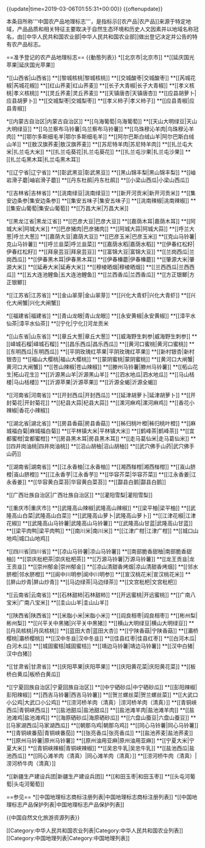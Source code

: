 {{update|time=2019-03-06T01:55:31+00:00}}
{{oftenupdate}}

本条目所称'''中国农产品地理标志'''，是指标示[[农产品|农产品]]来源于特定地域，产品品质和相关特征主要取决于自然生态环境和历史人文因素并以地域名称冠名，由[[中华人民共和国农业部|中华人民共和国农业部]]做出登记决定并公告的特有农产品标志。

==准予登记的农产品地理标志==
{{動態列表}}
*[[北京市|北京市]]
**[[延庆国光苹果|延庆国光苹果]]

*[[山西省|山西省]]
**[[黎城核桃|黎城核桃]]
**[[交城酸枣|交城酸枣]]
**[[芮城花椒|芮城花椒]]
**[[红山荞麦|红山荞麦]]
**[[长子大青椒|长子大青椒]]
**[[孝义核桃|孝义核桃]]
**[[灵丘荞麦|灵丘荞麦]]
**[[天镇唐杏|天镇唐杏]]
**[[应县胡萝卜|应县胡萝卜]]
**[[交城梨枣|交城梨枣]]
**[[孝义柿子|孝义柿子]]
**[[应县青椒|应县青椒]]

*[[内蒙古自治区|内蒙古自治区]]
**[[乌海葡萄|乌海葡萄]]
**[[天山大明绿豆|天山大明绿豆]]
**[[乌兰察布马铃薯|乌兰察布马铃薯]]
**[[乌珠穆沁羊肉|乌珠穆沁羊肉]]
**[[鄂尔多斯细毛羊|鄂尔多斯细毛羊]]
**[[阿尔巴斯白绒山羊|阿尔巴斯白绒山羊]]
**[[敖汉旗荞麦|敖汉旗荞麦]]
**[[苏尼特羊肉|苏尼特羊肉]]
**[[扎兰屯大米|扎兰屯大米]] 
**[[扎兰屯葵花|扎兰屯葵花]]
**[[扎兰屯沙果|扎兰屯沙果]]
**[[扎兰屯黑木耳|扎兰屯黑木耳]]

*[[辽宁省|辽宁省]]
**[[彰武黑豆|彰武黑豆]]
**[[黑山锦丰梨|黑山锦丰梨]]
**[[岫岩滑子蘑|岫岩滑子蘑]]
**[[丹东杜鹃|丹东杜鹃]]
**[[小梁山西瓜|小梁山西瓜]]

*[[吉林省|吉林省]]
**[[洮南绿豆|洮南绿豆]]
**[[新开河贡米|新开河贡米]]
**[[集安边条参|集安边条参]]
**[[集安五味子|集安五味子]]
**[[洮南辣椒|洮南辣椒]]
**[[集安山葡萄|集安山葡萄]]
**[[万昌大米|万昌大米]]

*[[黑龙江省|黑龙江省]]
**[[巴彦大豆|巴彦大豆]]
**[[嘉荫木耳|嘉荫木耳]]
**[[阿城大米|阿城大米]]
**[[巴彦猪肉|巴彦猪肉]]
**[[阿城大蒜|阿城大蒜]]
**[[呼兰大葱|呼兰大葱]]
**[[嘉荫大豆|嘉荫大豆]]
**[[巴彦玉米|巴彦玉米]]
**[[克山马铃薯|克山马铃薯]]
**[[呼兰韭菜|呼兰韭菜]]
**[[嘉荫水稻|嘉荫水稻]]
**[[伊春红松籽|伊春红松籽]]
**[[拜泉芸豆|拜泉芸豆]]
**[[富锦大豆|富锦大豆]]
**[[兰岗西瓜|兰岗西瓜]]
**[[伊春黑木耳|伊春黑木耳]]
**[[伊春榛蘑|伊春榛蘑]]
**[[肇源大米|肇源大米]]
**[[延寿大米|延寿大米]]
**[[穆棱晒烟|穆棱晒烟]]
**[[兰西西瓜|兰西西瓜]]
**[[五大连池鲤鱼|五大连池鲤鱼]]
**[[兰西香瓜|兰西香瓜]]
**[[方正银鲫|方正银鲫]]

*[[江苏省|江苏省]]
**[[金山翠芽|金山翠芽]]
**[[兴化大青虾|兴化大青虾]]
**[[兴化大闸蟹|兴化大闸蟹]]

*[[福建省|福建省]]
**[[青山龙眼|青山龙眼]]
**[[永安黄椒|永安黄椒]]
**[[漳平水仙茶|漳平水仙茶]]
**[[宁化|宁化]]河龙贡米

*[[山东省|山东省]]
**[[章丘大葱|章丘大葱]]
**[[威海野生刺参|威海野生刺参]]
**[[峄城石榴|峄城石榴]]
**[[昌乐西瓜|昌乐西瓜]]
**[[黄河口蜜桃|黄河口蜜桃]]
**[[东明西瓜|东明西瓜]]
**[[平阴玫瑰红苹果|平阴玫瑰红苹果]]
**[[新村银杏|新村银杏]]
**[[福山大樱桃|福山大樱桃]]
**[[蒙阴蜜桃|蒙阴蜜桃]]
**[[黄河口大闸蟹|黄河口大闸蟹]]
**[[苍山辣椒|苍山辣椒]]
**[[滕州马铃薯|滕州马铃薯]]
**[[柘山花生|柘山花生]]
**[[沂源黑山羊|沂源黑山羊]]
**[[泗水地瓜|泗水地瓜]]
**[[马山栝楼|马山栝楼]]
**[[沂源苹果|沂源苹果]]
**[[沂源全蝎|沂源全蝎]]

*[[河南省|河南省]]
**[[开封西瓜|开封西瓜]]
**[[延津胡萝卜|延津胡萝卜]]
**[[开封菊花|开封菊花]]
**[[杞县大蒜|杞县大蒜]]
**[[漯河麻鸡|漯河麻鸡]]
**[[香花小辣椒|香花小辣椒]]

*[[湖北省|湖北省]]
**[[房县香菇|房县香菇]]
**[[秭归桃叶橙|秭归桃叶橙]]
**[[麻城福白菊|麻城福白菊]]
**[[平林镇大米|平林镇大米]]
**[[鹤峰茶|鹤峰茶]]
**[[宜都蜜柑|宜都蜜柑]]
**[[房县黑木耳|房县黑木耳]]
**[[走马葛仙米|走马葛仙米]]
**[[四井岗油桃|四井岗油桃]]
**[[沼山胡柚|沼山胡柚]]
**[[武穴佛手山药|武穴佛手山药]]

*[[湖南省|湖南省]]
**[[江永香柚|江永香柚]]
**[[湘西椪柑|湘西椪柑]]
**[[崀山脐橙|崀山脐橙]]
**[[江永香芋|江永香芋]]
**[[华容芥菜|华容芥菜]]
**[[江永香姜|江永香姜]]
**[[华容黄白菜苔|华容黄白菜苔]]
**[[酃县白鹅|酃县白鹅]]

*[[广西壮族自治区|广西壮族自治区]]
**[[灌阳雪梨|灌阳雪梨]]

*[[重庆市|重庆市]]
**[[武隆高山辣椒|武隆高山辣椒]]
**[[梁平柚|梁平柚]]
**[[武隆高山白菜|武隆高山白菜]]
**[[武隆高山萝卜|武隆高山萝卜]]
**[[江津花椒|江津花椒]]
**[[武隆高山马铃薯|武隆高山马铃薯]]
**[[武隆高山甘蓝|武隆高山甘蓝]]
**[[梁平肉鸭|梁平肉鸭]]
**[[南川米|南川米]]
**[[江津广柑|江津广柑]]
**[[城口山地鸡|城口山地鸡]]

*[[四川省|四川省]]
**[[凉山马铃薯|凉山马铃薯]]
**[[南部脆香甜柚|南部脆香甜柚]]
**[[崇庆枇杷茶|崇庆枇杷茶]]
**[[万源马铃薯|万源马铃薯]]
**[[龙王贡韭|龙王贡韭]]
**[[崇州郁金|崇州郁金]]
**[[凉山清甜香烤烟|凉山清甜香烤烟]]
**[[邻水脐橙|邻水脐橙]]
**[[阆中川明参|阆中川明参]]
**[[宣汉桃花米|宣汉桃花米]]
**[[屏山炒青|屏山炒青]]
**[[马边绿茶|马边绿茶]]
**[[文宫枇杷|文宫枇杷]]

*[[云南省|云南省]]
**[[石林甜柿|石林甜柿]]
**[[开远蜜桃|开远蜜桃]]
**[[广南八宝米|广南八宝米]]
**[[圭山山羊|圭山山羊]]

*[[陕西省|陕西省]]
**[[米脂小米|米脂小米]]
**[[阎良相枣|阎良相枣]]
**[[彬州梨|彬州梨]]
**[[兴平关中黑猪|兴平关中黑猪]]
**[[横山大明绿豆|横山大明绿豆]]
**[[丹凤核桃|丹凤核桃]]
**[[蓝田大杏|蓝田大杏]]
**[[宁陕香菇|宁陕香菇]]
**[[灞桥樱桃|灞桥樱桃]]
**[[汉中冬韭|汉中冬韭]]
**[[佳县红枣|佳县红枣]]
**[[白河木瓜|白河木瓜]]
**[[城固蜜桔|城固蜜桔]]
**[[靖边马铃薯|靖边马铃薯]]
**[[汉中白猪|汉中白猪]]

*[[甘肃省|甘肃省]]
**[[庆阳苹果|庆阳苹果]]
**[[庆阳黄花菜|庆阳黄花菜]]
**[[板桥白黄瓜|板桥白黄瓜]]

*[[宁夏回族自治区|宁夏回族自治区]]
**[[中宁硒砂瓜|中宁硒砂瓜]]
**[[彭阳辣椒|彭阳辣椒]]
**[[西吉马铃薯|西吉马铃薯]]
**[[贺兰螺丝菜|贺兰螺丝菜]]
**[[大武口小公鸡|大武口小公鸡]]
**[[涝河桥羊肉（清真）|涝河桥羊肉（清真）]]
**[[青铜峡西瓜|青铜峡西瓜]]
**[[盐池甜瓜|盐池甜瓜]]
**[[盐池滩羊肉|盐池滩羊肉]]
**[[盐池滩鸡|盐池滩鸡]]
**[[海原硒砂瓜|海原硒砂瓜]]
**[[六盘山蚕豆|六盘山蚕豆]]
**[[马家湖西瓜|马家湖西瓜]]
**[[朝那乌鸡|朝那乌鸡]]
**[[同心马铃薯|同心马铃薯]]
**[[青铜峡番茄|青铜峡番茄]]
**[[张亮香瓜|张亮香瓜]]
**[[盐池荞麦|盐池荞麦]]
**[[原州马铃薯|原州马铃薯]]
**[[原州油用亚麻|原州油用亚麻]]
**[[宁夏大米|宁夏大米]]
**[[青铜峡辣椒|青铜峡辣椒]]
**[[吴忠牛乳|吴忠牛乳]]
**[[盐池西瓜|盐池西瓜]]
**[[同心滩羊肉（清真）|同心滩羊肉（清真）]]
**[[涝河桥牛肉（清真）|涝河桥牛肉（清真）]]

*[[新疆生产建设兵团|新疆生产建设兵团]]
**[[和田玉枣|和田玉枣]]
**[[头屯河葡萄|头屯河葡萄]]

==参见==
*[[中国地理标志商标注册列表|中国地理标志商标注册列表]]
*[[中国地理标志产品保护列表|中国地理标志产品保护列表]]


{{中国自然文化旅游资源列表}}

[[Category:中华人民共和国农业列表|Category:中华人民共和国农业列表]]
[[Category:中国地理列表|Category:中国地理列表]]